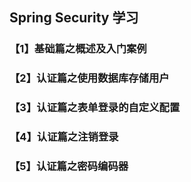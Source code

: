 ## Spring Security 学习
### 【1】基础篇之概述及入门案例
### 【2】认证篇之使用数据库存储用户
### 【3】认证篇之表单登录的自定义配置
### 【4】认证篇之注销登录
### 【5】认证篇之密码编码器
